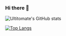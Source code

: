 ### Hi there 👋

![Ultitomate's GitHub stats](https://github-readme-stats.vercel.app/api?username=Ultitomate&theme=onedark&show_icons=true)

[![Top Langs](https://github-readme-stats.vercel.app/api/top-langs/?username=Ultitomate)](https://github.com/anuraghazra/github-readme-stats)
